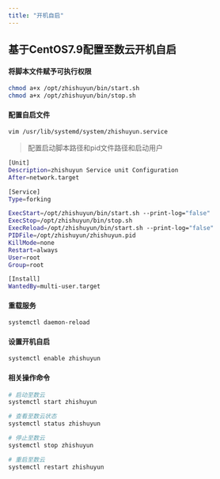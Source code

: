 ```yaml
---
title: "开机自启"
---
```


## 基于CentOS7.9配置至数云开机自启

#### 将脚本文件赋予可执行权限

```bash
chmod a+x /opt/zhishuyun/bin/start.sh
chmod a+x /opt/zhishuyun/bin/stop.sh
```

#### 配置自启文件

```bash
vim /usr/lib/systemd/system/zhishuyun.service
```

> 配置启动脚本路径和pid文件路径和启动用户

```bash
[Unit]
Description=zhishuyun Service unit Configuration
After=network.target

[Service]
Type=forking

ExecStart=/opt/zhishuyun/bin/start.sh --print-log="false"
ExecStop=/opt/zhishuyun/bin/stop.sh
ExecReload=/opt/zhishuyun/bin/start.sh --print-log="false"
PIDFile=/opt/zhishuyun/zhishuyun.pid
KillMode=none
Restart=always
User=root
Group=root

[Install]
WantedBy=multi-user.target
```

#### 重载服务

```bash
systemctl daemon-reload
```

#### 设置开机自启

```bash
systemctl enable zhishuyun
```

#### 相关操作命令

```bash
# 启动至数云
systemctl start zhishuyun

# 查看至数云状态
systemctl status zhishuyun

# 停止至数云
systemctl stop zhishuyun

# 重启至数云
systemctl restart zhishuyun
```